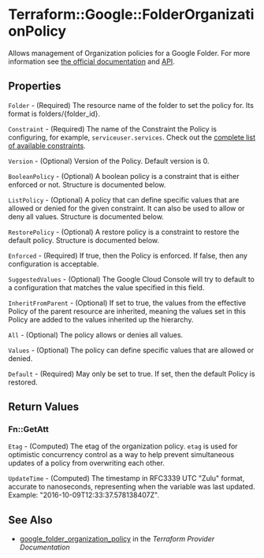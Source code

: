 # Terraform::Google::FolderOrganizationPolicy

Allows management of Organization policies for a Google Folder. For more information see
[the official
documentation](https://cloud.google.com/resource-manager/docs/organization-policy/overview) and
[API](https://cloud.google.com/resource-manager/reference/rest/v1/folders/setOrgPolicy).

## Properties

`Folder` - (Required) The resource name of the folder to set the policy for. Its format is folders/{folder_id}.

`Constraint` - (Required) The name of the Constraint the Policy is configuring, for example, `serviceuser.services`. Check out the [complete list of available constraints](https://cloud.google.com/resource-manager/docs/organization-policy/understanding-constraints#available_constraints).

`Version` - (Optional) Version of the Policy. Default version is 0.

`BooleanPolicy` - (Optional) A boolean policy is a constraint that is either enforced or not. Structure is documented below.

`ListPolicy` - (Optional) A policy that can define specific values that are allowed or denied for the given constraint. It can also be used to allow or deny all values. Structure is documented below.

`RestorePolicy` - (Optional) A restore policy is a constraint to restore the default policy. Structure is documented below.

`Enforced` - (Required) If true, then the Policy is enforced. If false, then any configuration is acceptable.

`SuggestedValues` - (Optional) The Google Cloud Console will try to default to a configuration that matches the value specified in this field.

`InheritFromParent` - (Optional) If set to true, the values from the effective Policy of the parent resource are inherited, meaning the values set in this Policy are added to the values inherited up the hierarchy.

`All` - (Optional) The policy allows or denies all values.

`Values` - (Optional) The policy can define specific values that are allowed or denied.

`Default` - (Required) May only be set to true. If set, then the default Policy is restored.


## Return Values

### Fn::GetAtt

`Etag` - (Computed) The etag of the organization policy. `etag` is used for optimistic concurrency control as a way to help prevent simultaneous updates of a policy from overwriting each other.

`UpdateTime` - (Computed) The timestamp in RFC3339 UTC "Zulu" format, accurate to nanoseconds, representing when the variable was last updated. Example: "2016-10-09T12:33:37.578138407Z".

## See Also

* [google_folder_organization_policy](https://www.terraform.io/docs/providers/google/r/folder_organization_policy.html) in the _Terraform Provider Documentation_